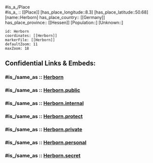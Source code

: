﻿---
confidential: public
isDeleted: false
location:
- 50.68
- 8.3
mapmarker: city
mapzoom:
- 7
- 12
SpocWebEntityId: 30894
tags:
- geo/City
type: City
---

#is_a_/Place  
#is_a_ :: [[Place]] 
[has_place_longitude::8.3] 
[has_place_latitude::50.68] 
[name::Herborn] 
has_place_country:: [[Germany]]  
has_place_province:: [[Hessen]] 
[Population::] 
[Unknown::] 


```leaflet
id: Herborn
coordinates: [[Herborn]] 
markerFile: [[Herborn]] 
defaultZoom: 11 
maxZoom: 18
```


## Confidential Links & Embeds: 

### #is_/same_as :: [Herborn](/_Standards/Earth/Continent/Europe/Europe~Central/Germany/Germany~West/Hessen/counties~Hessen/Lahn-Dill-Kreis/cities~Lahn-Dill-Kreis/Herborn.md) 

### #is_/same_as :: [Herborn.public](/_public/Earth/Continent/Europe/Europe~Central/Germany/Germany~West/Hessen/counties~Hessen/Lahn-Dill-Kreis/cities~Lahn-Dill-Kreis/Herborn.public.md) 

### #is_/same_as :: [Herborn.internal](/_internal/Earth/Continent/Europe/Europe~Central/Germany/Germany~West/Hessen/counties~Hessen/Lahn-Dill-Kreis/cities~Lahn-Dill-Kreis/Herborn.internal.md) 

### #is_/same_as :: [Herborn.protect](/_protect/Earth/Continent/Europe/Europe~Central/Germany/Germany~West/Hessen/counties~Hessen/Lahn-Dill-Kreis/cities~Lahn-Dill-Kreis/Herborn.protect.md) 

### #is_/same_as :: [Herborn.private](/_private/Earth/Continent/Europe/Europe~Central/Germany/Germany~West/Hessen/counties~Hessen/Lahn-Dill-Kreis/cities~Lahn-Dill-Kreis/Herborn.private.md) 

### #is_/same_as :: [Herborn.personal](/_personal/Earth/Continent/Europe/Europe~Central/Germany/Germany~West/Hessen/counties~Hessen/Lahn-Dill-Kreis/cities~Lahn-Dill-Kreis/Herborn.personal.md) 

### #is_/same_as :: [Herborn.secret](/_secret/Earth/Continent/Europe/Europe~Central/Germany/Germany~West/Hessen/counties~Hessen/Lahn-Dill-Kreis/cities~Lahn-Dill-Kreis/Herborn.secret.md)

